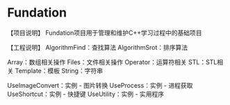 # Fundation
【项目说明】
Fundation项目用于管理和维护C++学习过程中的基础项目

【工程说明】
AlgorithmFind：查找算法
AlgorithmSrot：排序算法

Array：数组相关操作
Files：文件相关操作
Operator：运算符相关
STL：STL相关
Template：模板
String：字符串

UseImageConvert：实例 - 图片转换
UseProcess：实例 - 进程获取
UseShortcut：实例 - 快捷键
UseUtility：实例 - 实用程序